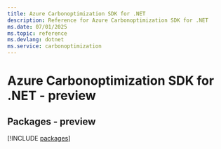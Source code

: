```yaml
---
title: Azure Carbonoptimization SDK for .NET
description: Reference for Azure Carbonoptimization SDK for .NET
ms.date: 07/01/2025
ms.topic: reference
ms.devlang: dotnet
ms.service: carbonoptimization
---
```

# Azure Carbonoptimization SDK for .NET - preview
## Packages - preview
[!INCLUDE [packages](carbonoptimization-index.md)]